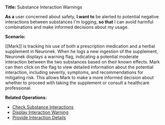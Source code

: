 **Title:** Substance Interaction Warnings

**As a** user concerned about safety, **I want to** be alerted to potential negative interactions between substances I'm logging, **so that** I can avoid harmful combinations and make informed decisions about my usage.

**Scenario:**

[[Mark]] is tracking his use of both a prescription medication and a herbal supplement in Neuronek. When he logs a new ingestion of the supplement, Neuronek displays a warning flag, indicating a potential moderate interaction between the two substances based on their known effects. Mark can then click on the flag to view detailed information about the potential interaction, including severity, symptoms, and recommendations for mitigating risk. This allows Mark to make a more informed decision about whether to proceed with taking the supplement or consult a healthcare professional.

**Related Operations:**

- [Check Substance Interactions](app://obsidian.md/Check%20Substance%20Interactions)
- [Display Interaction Warning](app://obsidian.md/Display%20Interaction%20Warning)
- [Provide Interaction Details](app://obsidian.md/Provide%20Interaction%20Details)